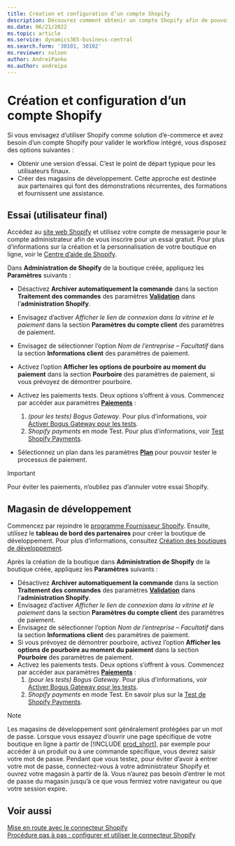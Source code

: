 ```yaml
---
title: Création et configuration d’un compte Shopify
description: Découvrez comment obtenir un compte Shopify afin de pouvoir démontrer le workflow d’intégration Shopify et Business Central.
ms.date: 06/21/2022
ms.topic: article
ms.service: dynamics365-business-central
ms.search.form: '30101, 30102'
ms.reviewer: solsen
author: AndreiPanko
ms.author: andreipa
---
```


# Création et configuration d’un compte Shopify

Si vous envisagez d’utiliser Shopify comme solution d’e-commerce et avez besoin d’un compte Shopify pour valider le workflow intégré, vous disposez des options suivantes :

- Obtenir une version d’essai. C’est le point de départ typique pour les utilisateurs finaux.  
- Créer des magasins de développement. Cette approche est destinée aux partenaires qui font des démonstrations récurrentes, des formations et fournissent une assistance.

## Essai (utilisateur final)

Accédez au [site web Shopify](https://www.shopify.com) et utilisez votre compte de messagerie pour le compte administrateur afin de vous inscrire pour un essai gratuit. Pour plus d’informations sur la création et la personnalisation de votre boutique en ligne, voir le [Centre d’aide de Shopify](https://help.shopify.com/).

Dans **Administration de Shopify** de la boutique créée, appliquez les **Paramètres** suivants :

- Désactivez **Archiver automatiquement la commande** dans la section **Traitement des commandes** des paramètres [**Validation**](https://www.shopify.com/admin/settings/checkout) dans l’**administration Shopify**.
- Envisagez d’activer *Afficher le lien de connexion dans la vitrine et le paiement* dans la section **Paramètres du compte client** des paramètres de paiement.
- Envisagez de sélectionner l’option *Nom de l’entreprise – Facultatif* dans la section **Informations client** des paramètres de paiement.
- Activez l’option **Afficher les options de pourboire au moment du paiement** dans la section **Pourboire** des paramètres de paiement, si vous prévoyez de démontrer pourboire.
- Activez les paiements tests. Deux options s’offrent à vous. Commencez par accéder aux paramètres [**Paiements**](https://www.shopify.com/admin/settings/payments) :  
  1. *(pour les tests) Bogus Gateway*. Pour plus d’informations, voir [Activer Bogus Gateway pour les tests](https://help.shopify.com/en/manual/checkout-settings/test-orders#place-a-test-order-by-simulating-a-transaction).
  2. *Shopify payments* en mode Test. Pour plus d’informations, voir [Test Shopify Payments](https://help.shopify.com/en/manual/payments/shopify-payments/testing-shopify-payments).

- Sélectionnez un plan dans les paramètres [**Plan**](https://www.shopify.com/admin/settings/plan) pour pouvoir tester le processus de paiement.

> [!Important]  
> Pour éviter les paiements, n’oubliez pas d’annuler votre essai Shopify.

## Magasin de développement

Commencez par rejoindre le [programme Fournisseur Shopify](https://help.shopify.com/partners/about). Ensuite, utilisez le **tableau de bord des partenaires** pour créer la boutique de développement. Pour plus d’informations, consultez [Création des boutiques de développement](https://help.shopify.com/partners/dashboard/managing-stores/development-stores).

Après la création de la boutique dans **Administration de Shopify** de la boutique créée, appliquez les **Paramètres** suivants :

- Désactivez **Archiver automatiquement la commande** dans la section **Traitement des commandes** des paramètres [**Validation**](https://www.shopify.com/admin/settings/checkout) dans l’**administration Shopify**.
- Envisagez d’activer *Afficher le lien de connexion dans la vitrine et le paiement* dans la section **Paramètres du compte client** des paramètres de paiement.
- Envisagez de sélectionner l’option *Nom de l’entreprise – Facultatif* dans la section **Informations client** des paramètres de paiement.
- Si vous prévoyez de démontrer pourboire, activez l’option **Afficher les options de pourboire au moment du paiement** dans la section **Pourboire** des paramètres de paiement.
- Activez les paiements tests. Deux options s’offrent à vous. Commencez par accéder aux paramètres [**Paiements**](https://www.shopify.com/admin/settings/payments) :  
  1. *(pour les tests) Bogus Gateway*. Pour plus d’informations, voir [Activer Bogus Gateway pour les tests](https://help.shopify.com/en/manual/checkout-settings/test-orders#place-a-test-order-by-simulating-a-transaction).
  2. *Shopify payments* en mode Test. En savoir plus sur la [Test de Shopify Payments](https://help.shopify.com/en/manual/payments/shopify-payments/testing-shopify-payments).

> [!Note]  
> Les magasins de développement sont généralement protégées par un mot de passe. Lorsque vous essayez d’ouvrir une page spécifique de votre boutique en ligne à partir de [!INCLUDE [prod_short](../includes/prod_short.md)], par exemple pour accéder à un produit ou à une commande spécifique, vous devrez saisir votre mot de passe. Pendant que vous testez, pour éviter d’avoir à entrer votre mot de passe, connectez-vous à votre administrateur Shopify  et ouvrez votre magasin à partir de là. Vous n’aurez pas besoin d’entrer le mot de passe du magasin jusqu’à ce que vous fermiez votre navigateur ou que votre session expire.  

## Voir aussi

[Mise en route avec le connecteur Shopify](get-started.md)  
[Procédure pas à pas : configurer et utiliser le connecteur Shopify](walkthrough-setting-up-and-using-shopify.md)
